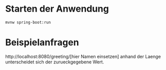 # Starten der Anwendung
```mvnw spring-boot:run```

# Beispielanfragen
http://localhost:8080/greeting/[hier Namen einsetzen]
anhand der Laenge unterscheidet sich der zurueckgegebene Wert.